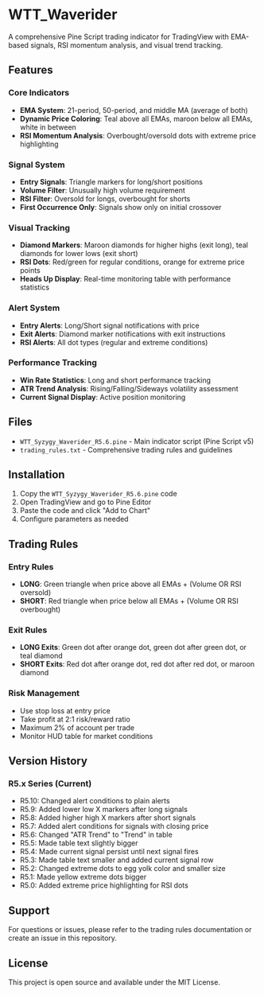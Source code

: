 # WTT_Waverider

A comprehensive Pine Script trading indicator for TradingView with EMA-based signals, RSI momentum analysis, and visual trend tracking.

## Features

### Core Indicators
- **EMA System**: 21-period, 50-period, and middle MA (average of both)
- **Dynamic Price Coloring**: Teal above all EMAs, maroon below all EMAs, white in between
- **RSI Momentum Analysis**: Overbought/oversold dots with extreme price highlighting

### Signal System
- **Entry Signals**: Triangle markers for long/short positions
- **Volume Filter**: Unusually high volume requirement
- **RSI Filter**: Oversold for longs, overbought for shorts
- **First Occurrence Only**: Signals show only on initial crossover

### Visual Tracking
- **Diamond Markers**: Maroon diamonds for higher highs (exit long), teal diamonds for lower lows (exit short)
- **RSI Dots**: Red/green for regular conditions, orange for extreme price points
- **Heads Up Display**: Real-time monitoring table with performance statistics

### Alert System
- **Entry Alerts**: Long/Short signal notifications with price
- **Exit Alerts**: Diamond marker notifications with exit instructions
- **RSI Alerts**: All dot types (regular and extreme conditions)

### Performance Tracking
- **Win Rate Statistics**: Long and short performance tracking
- **ATR Trend Analysis**: Rising/Falling/Sideways volatility assessment
- **Current Signal Display**: Active position monitoring

## Files

- `WTT_Syzygy_Waverider_R5.6.pine` - Main indicator script (Pine Script v5)
- `trading_rules.txt` - Comprehensive trading rules and guidelines

## Installation

1. Copy the `WTT_Syzygy_Waverider_R5.6.pine` code
2. Open TradingView and go to Pine Editor
3. Paste the code and click "Add to Chart"
4. Configure parameters as needed

## Trading Rules

### Entry Rules
- **LONG**: Green triangle when price above all EMAs + (Volume OR RSI oversold)
- **SHORT**: Red triangle when price below all EMAs + (Volume OR RSI overbought)

### Exit Rules
- **LONG Exits**: Green dot after orange dot, green dot after green dot, or teal diamond
- **SHORT Exits**: Red dot after orange dot, red dot after red dot, or maroon diamond

### Risk Management
- Use stop loss at entry price
- Take profit at 2:1 risk/reward ratio
- Maximum 2% of account per trade
- Monitor HUD table for market conditions

## Version History

### R5.x Series (Current)
- R5.10: Changed alert conditions to plain alerts
- R5.9: Added lower low X markers after long signals
- R5.8: Added higher high X markers after short signals
- R5.7: Added alert conditions for signals with closing price
- R5.6: Changed "ATR Trend" to "Trend" in table
- R5.5: Made table text slightly bigger
- R5.4: Made current signal persist until next signal fires
- R5.3: Made table text smaller and added current signal row
- R5.2: Changed extreme dots to egg yolk color and smaller size
- R5.1: Made yellow extreme dots bigger
- R5.0: Added extreme price highlighting for RSI dots

## Support

For questions or issues, please refer to the trading rules documentation or create an issue in this repository.

## License

This project is open source and available under the MIT License. 